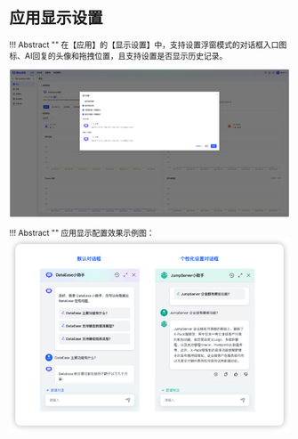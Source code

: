 # 应用显示设置

!!! Abstract "" 
    在【应用】的【显示设置】中，支持设置浮窗模式的对话框入口图标、AI回复的头像和拖拽位置，且支持设置是否显示历史记录。

![显示设置](../../img/app/view_setting.png)

!!! Abstract "" 
    应用显示配置效果示例图：
![对话框](../../img/app/app_fuchuang.jpg)